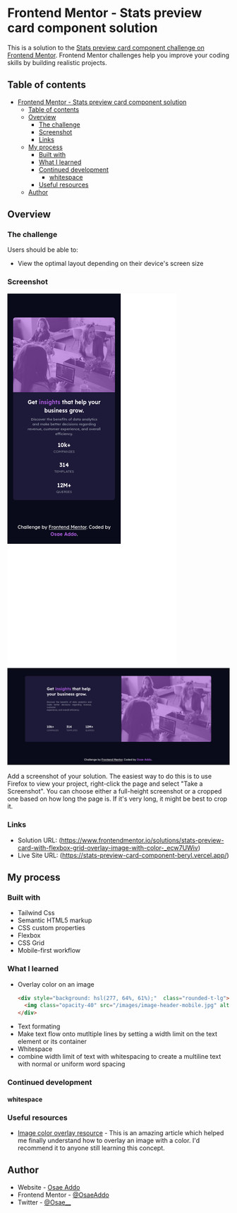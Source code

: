 # Frontend Mentor - Stats preview card component solution

This is a solution to the [Stats preview card component challenge on Frontend Mentor](https://www.frontendmentor.io/challenges/stats-preview-card-component-8JqbgoU62). Frontend Mentor challenges help you improve your coding skills by building realistic projects. 

## Table of contents

- [Frontend Mentor - Stats preview card component solution](#frontend-mentor---stats-preview-card-component-solution)
  - [Table of contents](#table-of-contents)
  - [Overview](#overview)
    - [The challenge](#the-challenge)
    - [Screenshot](#screenshot)
    - [Links](#links)
  - [My process](#my-process)
    - [Built with](#built-with)
    - [What I learned](#what-i-learned)
    - [Continued development](#continued-development)
      - [whitespace](#whitespace)
    - [Useful resources](#useful-resources)
  - [Author](#author)

## Overview

### The challenge

Users should be able to:

- View the optimal layout depending on their device's screen size

### Screenshot

![](./images/build-mobile.png) ![](./images/build-desktop.png)



Add a screenshot of your solution. The easiest way to do this is to use Firefox to view your project, right-click the page and select "Take a Screenshot". You can choose either a full-height screenshot or a cropped one based on how long the page is. If it's very long, it might be best to crop it.


### Links

- Solution URL: (https://www.frontendmentor.io/solutions/stats-preview-card-with-flexbox-grid-overlay-image-with-color-_ecw7UWiv)
- Live Site URL: (https://stats-preview-card-component-beryl.vercel.app/)

## My process

### Built with
- Tailwind Css
- Semantic HTML5 markup
- CSS custom properties
- Flexbox
- CSS Grid
- Mobile-first workflow


### What I learned
- Overlay color on an image
  ```html
  <div style="background: hsl(277, 64%, 61%);"  class="rounded-t-lg">
    <img class="opacity-40" src="/images/image-header-mobile.jpg" alt="stats preview">
  </div>
  ```
- Text formating
- Make text flow onto mutltiple lines by setting a width limit on the text element or its container
- Whitespace
- combine width limit of text with whitespacing to create a multiline text with normal or uniform word spacing

### Continued development

#### whitespace

### Useful resources

- [Image color overlay resource](https://dev.to/ellen_dev/two-ways-to-achieve-an-image-colour-overlay-with-css-eio) - This is an amazing article which helped me finally understand how to overlay an image with a color. I'd recommend it to anyone still learning this concept.


## Author

- Website - [Osae Addo](https://www.twitter.com/@Osae__)
- Frontend Mentor - [@OsaeAddo](https://www.frontendmentor.io/profile/OsaeAddo)
- Twitter - [@Osae__](https://www.twitter.com/@Osae__)

